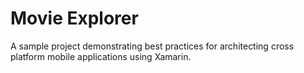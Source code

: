 # Movie Explorer
A sample project demonstrating best practices for architecting cross platform mobile applications using Xamarin.
